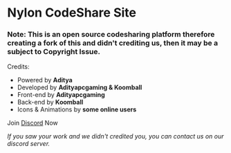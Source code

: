 # Nylon CodeShare Site

### Note: This is an open source codesharing platform therefore creating a fork of this and didn't crediting us, then it may be a subject to Copyright Issue.

Credits:
- Powered by **Aditya**
- Developed by **Adityapcgaming & Koomball**
- Front-end by **Adityapcgaming**
- Back-end by **Koomball**
- Icons & Animations by **some online users**

Join [Discord](https://discord.gg/) Now 

*If you saw your work and we didn't credited you, you can contact us on our discord server.*
